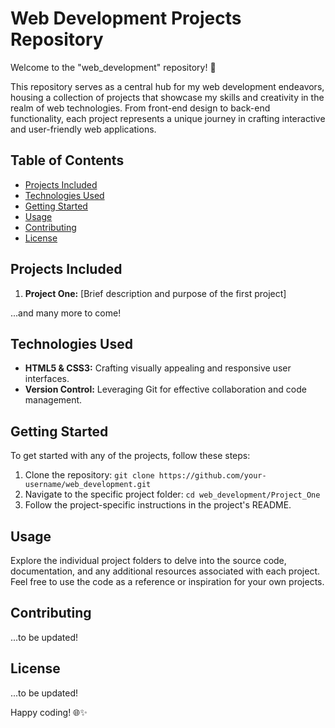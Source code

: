 # Web Development Projects Repository

Welcome to the "web_development" repository! 🚀

This repository serves as a central hub for my web development endeavors, housing a collection of projects that showcase my skills and creativity in the realm of web technologies. From front-end design to back-end functionality, each project represents a unique journey in crafting interactive and user-friendly web applications.

## Table of Contents

- [Projects Included](#projects-included)
- [Technologies Used](#technologies-used)
- [Getting Started](#getting-started)
- [Usage](#usage)
- [Contributing](#contributing)
- [License](#license)

## Projects Included

1. **Project One:** [Brief description and purpose of the first project]

...and many more to come!

## Technologies Used

- **HTML5 & CSS3:** Crafting visually appealing and responsive user interfaces.
- **Version Control:** Leveraging Git for effective collaboration and code management.

## Getting Started

To get started with any of the projects, follow these steps:

1. Clone the repository: `git clone https://github.com/your-username/web_development.git`
2. Navigate to the specific project folder: `cd web_development/Project_One`
3. Follow the project-specific instructions in the project's README.

## Usage

Explore the individual project folders to delve into the source code, documentation, and any additional resources associated with each project. Feel free to use the code as a reference or inspiration for your own projects.

## Contributing

...to be updated!

## License

...to be updated!

Happy coding! 🌐✨

